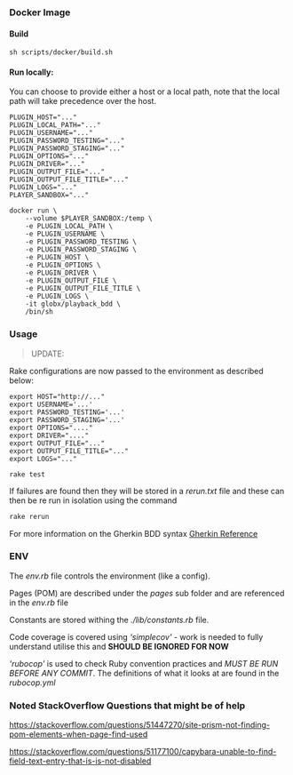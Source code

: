### Docker Image
#### Build
```
sh scripts/docker/build.sh
```

#### Run locally:
You can choose to provide either a host or a local path, note that the local path will take
precedence over the host.

```
PLUGIN_HOST="..."
PLUGIN_LOCAL_PATH="..."
PLUGIN_USERNAME="..."
PLUGIN_PASSWORD_TESTING="..."
PLUGIN_PASSWORD_STAGING="..."
PLUGIN_OPTIONS="..."
PLUGIN_DRIVER="..."
PLUGIN_OUTPUT_FILE="..."
PLUGIN_OUTPUT_FILE_TITLE="..."
PLUGIN_LOGS="..."
PLAYER_SANDBOX="..."

docker run \
    --volume $PLAYER_SANDBOX:/temp \
    -e PLUGIN_LOCAL_PATH \
    -e PLUGIN_USERNAME \
    -e PLUGIN_PASSWORD_TESTING \
    -e PLUGIN_PASSWORD_STAGING \
    -e PLUGIN_HOST \
    -e PLUGIN_OPTIONS \
    -e PLUGIN_DRIVER \
    -e PLUGIN_OUTPUT_FILE \
    -e PLUGIN_OUTPUT_FILE_TITLE \
    -e PLUGIN_LOGS \
    -it globx/playback_bdd \
    /bin/sh

```

### Usage

> UPDATE:

Rake configurations are now passed to the environment as described below:

```
export HOST="http://..."
export USERNAME='...'
export PASSWORD_TESTING='...'
export PASSWORD_STAGING='...'
export OPTIONS="...."
export DRIVER="...."
export OUTPUT_FILE="..."
export OUTPUT_FILE_TITLE="..."
export LOGS="..."

rake test
```

If failures are found then they will be stored in a _rerun.txt_ file and these can then be re run in isolation using the command 

```ruby
rake rerun
```

For more information on the Gherkin BDD syntax [Gherkin Reference](https://docs.cucumber.io/gherkin/reference/#step-arguments)

### ENV
The _env.rb_ file controls the environment (like a config).

Pages (POM) are described under the _pages_ sub folder and are referenced in the _env.rb_ file

Constants are stored withing the _./lib/constants.rb_ file.

Code coverage is covered using _'simplecov'_ - work is needed to fully understand utilise this and **SHOULD BE IGNORED FOR NOW**

_'rubocop'_ is used to check Ruby convention practices and *MUST BE RUN BEFORE ANY COMMIT*. The definitions of what it looks at are found in the _rubocop.yml_

### Noted StackOverflow Questions that might be of help

https://stackoverflow.com/questions/51447270/site-prism-not-finding-pom-elements-when-page-find-used

https://stackoverflow.com/questions/51177100/capybara-unable-to-find-field-text-entry-that-is-is-not-disabled